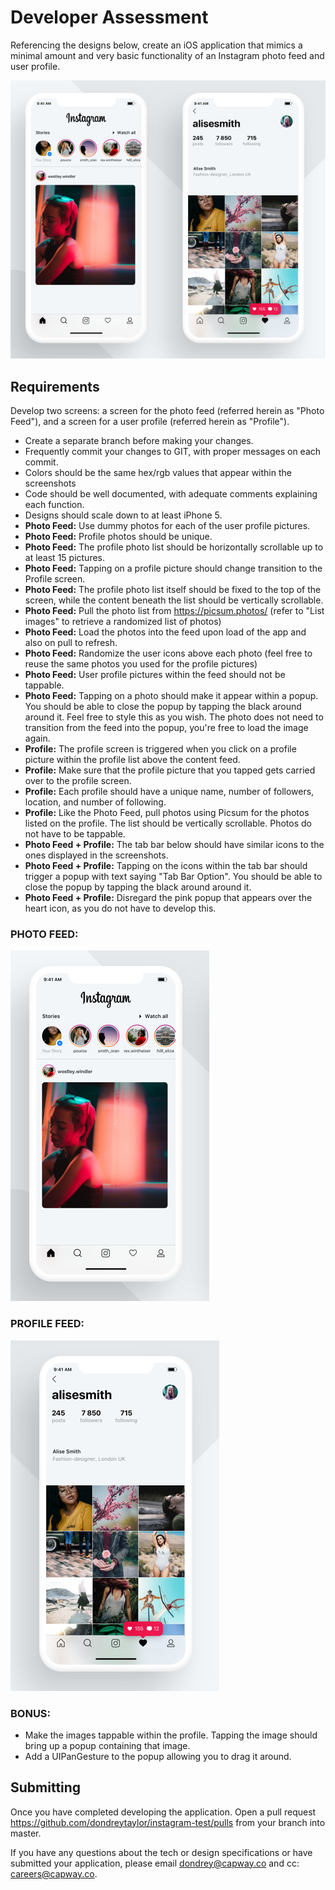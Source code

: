 # Developer Assessment

Referencing the designs below, create an iOS application that mimics a minimal amount and very basic functionality of an Instagram photo feed and user profile.

![Screens](readme-assets/screens.png)

## Requirements

Develop two screens: a screen for the photo feed (referred herein as "Photo Feed"), and a screen for a user profile (referred herein as "Profile").


- Create a separate branch before making your changes.
- Frequently commit your changes to GIT, with proper messages on each commit.
- Colors should be the same hex/rgb values that appear within the screenshots
- Code should be well documented, with adequate comments explaining each function.
- Designs should scale down to at least iPhone 5.
- **Photo Feed:** Use dummy photos for each of the user profile pictures.
- **Photo Feed:** Profile photos should be unique.
- **Photo Feed:** The profile photo list should be horizontally scrollable up to at least 15 pictures.
- **Photo Feed:** Tapping on a profile picture should change transition to the Profile screen.
- **Photo Feed:** The profile photo list itself should be fixed to the top of the screen, while the content beneath the list should be vertically scrollable.
- **Photo Feed:** Pull the photo list from https://picsum.photos/ (refer to "List images" to retrieve a randomized list of photos)
- **Photo Feed:** Load the photos into the feed upon load of the app and also on pull to refresh.
- **Photo Feed:** Randomize the user icons above each photo (feel free to reuse the same photos you used for the profile pictures)
- **Photo Feed:** User profile pictures within the feed should not be tappable.
- **Photo Feed:** Tapping on a photo should make it appear within a popup. You should be able to close the popup by tapping the black around around it. Feel free to style this as you wish. The photo does not need to transition from the feed into the popup, you're free to load the image again.
- **Profile:** The profile screen is triggered when you click on a profile picture within the profile list above the content feed.
- **Profile:** Make sure that the profile picture that you tapped gets carried over to the profile screen.
- **Profile:** Each profile should have a unique name, number of followers, location, and number of following.
- **Profile:** Like the Photo Feed, pull photos using Picsum for the photos listed on the profile. The list should be vertically scrollable. Photos do not have to be tappable.
- **Photo Feed + Profile:** The tab bar below should have similar icons to the ones displayed in the screenshots.
- **Photo Feed + Profile:** Tapping on the icons within the tab bar should trigger a popup with text saying "Tab Bar Option". You should be able to close the popup by tapping the black around around it.
- **Photo Feed + Profile:** Disregard the pink popup that appears over the heart icon, as you do not have to develop this.

### PHOTO FEED:

![Screens-1](readme-assets/1.png)

### PROFILE FEED:

![Screens-2](readme-assets/2.png)

### BONUS:
- Make the images tappable within the profile. Tapping the image should bring up a popup containing that image.
- Add a UIPanGesture to the popup allowing you to drag it around. 


## Submitting
Once you have completed developing the application. Open a pull request https://github.com/dondreytaylor/instagram-test/pulls from your branch into master.

If you have any questions about the tech or design specifications or have submitted your application, please email dondrey@capway.co and cc: careers@capway.co.
